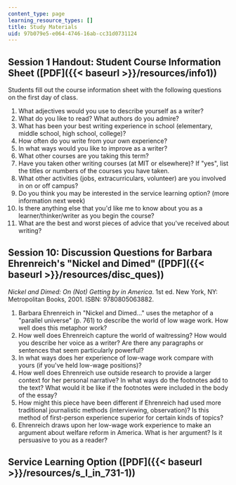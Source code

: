```yaml
---
content_type: page
learning_resource_types: []
title: Study Materials
uid: 97b079e5-e064-4746-16ab-cc31d0731124
---
```


Session 1 Handout: Student Course Information Sheet ([PDF]({{< baseurl >}}/resources/info1))
--------------------------------------------------------------------------------------------

Students fill out the course information sheet with the following questions on the first day of class.

1.  What adjectives would you use to describe yourself as a writer?
2.  What do you like to read? What authors do you admire?
3.  What has been your best writing experience in school (elementary, middle school, high school, college)?
4.  How often do you write from your own experience?
5.  In what ways would you like to improve as a writer?
6.  What other courses are you taking this term?
7.  Have you taken other writing courses (at MIT or elsewhere)? If "yes", list the titles or numbers of the courses you have taken.
8.  What other activities (jobs, extracurriculars, volunteer) are you involved in on or off campus?
9.  Do you think you may be interested in the service learning option? (more information next week)
10.  Is there anything else that you'd like me to know about you as a learner/thinker/writer as you begin the course?
11.  What are the best and worst pieces of advice that you've received about writing?

Session 10: Discussion Questions for Barbara Ehrenreich's "Nickel and Dimed" ([PDF]({{< baseurl >}}/resources/disc_ques))
-------------------------------------------------------------------------------------------------------------------------

_Nickel and Dimed: On (Not) Getting by in America_. 1st ed. New York, NY: Metropolitan Books, 2001. ISBN: 9780805063882.

1.  Barbara Ehrenreich in "Nickel and Dimed…" uses the metaphor of a "parallel universe" (p. 761) to describe the world of low wage work. How well does this metaphor work?
2.  How well does Ehrenreich capture the world of waitressing? How would you describe her voice as a writer? Are there any paragraphs or sentences that seem particularly powerful?
3.  In what ways does her experience of low-wage work compare with yours (if you've held low-wage positions)?
4.  How well does Ehrenreich use outside research to provide a larger context for her personal narrative? In what ways do the footnotes add to the text? What would it be like if the footnotes were included in the body of the essay?
5.  How might this piece have been different if Ehrenreich had used more traditional journalistic methods (interviewing, observation)? Is this method of first-person experience superior for certain kinds of topics?
6.  Ehrenreich draws upon her low-wage work experience to make an argument about welfare reform in America. What is her argument? Is it persuasive to you as a reader?

Service Learning Option ([PDF]({{< baseurl >}}/resources/s_l_in_731-1))
-----------------------------------------------------------------------